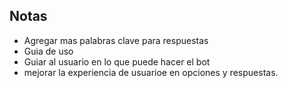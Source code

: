 ## Notas

- Agregar mas palabras clave para respuestas
- Guia de uso
- Guiar al usuario en lo que puede hacer el bot
- mejorar la experiencia de usuarioe en opciones y respuestas.
